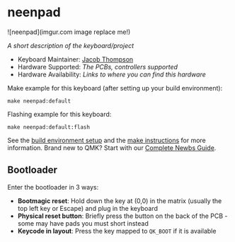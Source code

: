 # neenpad

![neenpad](imgur.com image replace me!)

*A short description of the keyboard/project*

* Keyboard Maintainer: [Jacob Thompson](https://github.com/oden42)
* Hardware Supported: *The PCBs, controllers supported*
* Hardware Availability: *Links to where you can find this hardware*

Make example for this keyboard (after setting up your build environment):

    make neenpad:default

Flashing example for this keyboard:

    make neenpad:default:flash

See the [build environment setup](https://docs.qmk.fm/#/getting_started_build_tools) and the [make instructions](https://docs.qmk.fm/#/getting_started_make_guide) for more information. Brand new to QMK? Start with our [Complete Newbs Guide](https://docs.qmk.fm/#/newbs).

## Bootloader

Enter the bootloader in 3 ways:

* **Bootmagic reset**: Hold down the key at (0,0) in the matrix (usually the top left key or Escape) and plug in the keyboard
* **Physical reset button**: Briefly press the button on the back of the PCB - some may have pads you must short instead
* **Keycode in layout**: Press the key mapped to `QK_BOOT` if it is available
